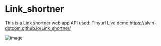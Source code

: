 # Link_shortner
This is a Link shortner web app 
API used: Tinyurl
Live  demo:https://alvin-dotcom.github.io/Link_shortner/

![image](https://github.com/alvin-dotcom/Link_shortner/assets/113367440/06f02fa1-a684-401b-95c9-477cd8683a3d)
